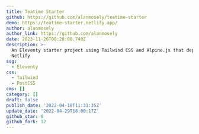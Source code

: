 ```yaml
---
title: Teatime Starter
github: https://github.com/alanmosely/teatime-starter
demo: https://teatime-starter.netlify.app/
author: alanmosely
author_link: https://github.com/alanmosely
date: 2023-11-26T08:28:08.740Z
description: >-
  An Eleventy starter project using Tailwind CSS and Alpine.js that deploys to
  Netlify
ssg:
  - Eleventy
css:
  - Tailwind
  - PostCSS
cms: []
category: []
draft: false
publish_date: '2022-04-18T11:31:35Z'
update_date: '2022-04-29T18:00:17Z'
github_star: 8
github_fork: 12
---
```


